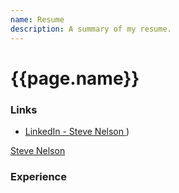 ```yaml
---
name: Resume
description: A summary of my resume.
---
```

<h1>{{page.name}}</h1>

<script src="https://platform.linkedin.com/badges/js/profile.js" async defer type="text/javascript"></script>

<h3>Links</h3>

- [LinkedIn - Steve Nelson ](https://www.linkedin.com/in/steve-john-nelson/))

<div class="badge-base LI-profile-badge" data-locale="en_US" data-size="large" data-theme="dark" data-type="HORIZONTAL" data-vanity="steve-john-nelson" data-version="v1"><a class="badge-base__link LI-simple-link" href="https://www.linkedin.com/in/steve-john-nelson?trk=profile-badge">Steve Nelson</a></div>
              



<h3>Experience</h3>




